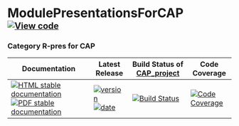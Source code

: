 <!-- BEGIN HEADER -->
# ModulePresentationsForCAP&ensp;<sup><sup>[![View code][code-img]][code-url]</sup></sup>

### Category R-pres for CAP

| Documentation | Latest Release | Build Status of [CAP_project](/../../) | Code Coverage |
| ------------- | -------------- | ------------ | ------------- |
| [![HTML stable documentation][html-img]][html-url] [![PDF stable documentation][pdf-img]][pdf-url] | [![version][version-img]][version-url] [![date][date-img]][date-url] | [![Build Status][tests-img]][tests-url] | [![Code Coverage][codecov-img]][codecov-url] |

<!-- END HEADER -->
<!-- BEGIN FOOTER -->
[html-img]: https://img.shields.io/badge/🔗%20HTML-stable-blue.svg
[html-url]: https://homalg-project.github.io/CAP_project/ModulePresentationsForCAP/doc/chap0_mj.html

[pdf-img]: https://img.shields.io/badge/🔗%20PDF-stable-blue.svg
[pdf-url]: https://homalg-project.github.io/CAP_project/ModulePresentationsForCAP/download_pdf.html

[version-img]: https://img.shields.io/endpoint?url=https://homalg-project.github.io/CAP_project/ModulePresentationsForCAP/badge_version.json&label=🔗%20version&color=yellow
[version-url]: https://homalg-project.github.io/CAP_project/ModulePresentationsForCAP/view_release.html

[date-img]: https://img.shields.io/endpoint?url=https://homalg-project.github.io/CAP_project/ModulePresentationsForCAP/badge_date.json&label=🔗%20released%20on&color=yellow
[date-url]: https://homalg-project.github.io/CAP_project/ModulePresentationsForCAP/view_release.html

[tests-img]: https://github.com/homalg-project/CAP_project/workflows/Tests/badge.svg?branch=master
[tests-url]: https://github.com/homalg-project/CAP_project/actions?query=workflow%3ATests+branch%3Amaster

[codecov-img]: https://codecov.io/gh/homalg-project/CAP_project/branch/master/graph/badge.svg?flag=ModulePresentationsForCAP
[codecov-url]: https://codecov.io/gh/homalg-project/CAP_project/tree/master/ModulePresentationsForCAP

[code-img]: https://img.shields.io/badge/-View%20code-blue?logo=github
[code-url]: https://github.com/homalg-project/CAP_project/tree/master/ModulePresentationsForCAP#top
<!-- END FOOTER -->
